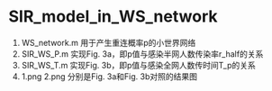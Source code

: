 # SIR_model_in_WS_network
1. WS_network.m 用于产生重连概率p的小世界网络<br/>
2. SIR_WS_P.m 实现Fig. 3a，即p值与感染半网人数传染率r_half的关系<br/>
3. SIR_WS_T.m 实现Fig. 3b，即p值与感染全网人数传时间T_p的关系<br/>
4. 1.png 2.png 分别是Fig. 3a和Fig. 3b对照的结果图
